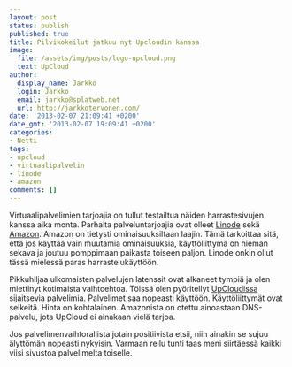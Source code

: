 ```yaml
---
layout: post
status: publish
published: true
title: Pilvikokeilut jatkuu nyt Upcloudin kanssa
image:
  file: /assets/img/posts/logo-upcloud.png
  text: UpCloud
author:
  display_name: Jarkko
  login: Jarkko
  email: jarkko@splatweb.net
  url: http://jarkkotervonen.com/
date: '2013-02-07 21:09:41 +0200'
date_gmt: '2013-02-07 19:09:41 +0200'
categories:
- Netti
tags:
- upcloud
- virtuaalipalvelin
- linode
- amazon
comments: []
---
```

Virtuaalipalvelimien tarjoajia on tullut testailtua näiden harrastesivujen kanssa aika monta. Parhaita palveluntarjoajia ovat olleet [Linode](http://www.linode.com/) sekä [Amazon](http://aws.amazon.com/). Amazon on tietysti ominaisuuksiltaan laajin. Tämä tarkoittaa sitä, että jos käyttää vain muutamia ominaisuuksia, käyttöliittymä on hieman sekava ja joutuu pomppimaan paikasta toiseen paljon. Linode onkin ollut tässä mielessä paras harrastelukäyttöön.

Pikkuhiljaa ulkomaisten palvelujen latenssit ovat alkaneet tympiä ja olen miettinyt kotimaista vaihtoehtoa. Töissä olen pyöritellyt [UpCloudissa](http://upcloud.com/) sijaitsevia palvelimia. Palvelimet saa nopeasti käyttöön. Käyttöliittymät ovat selkeitä. Hinta on kohtalainen. Amazonista on otettu ainoastaan DNS-palvelu, jota UpCloud ei ainakaan vielä tarjoa.

Jos palvelimenvaihtorallista jotain positiivista etsii, niin ainakin se sujuu älyttömän nopeasti nykyisin. Varmaan reilu tunti taas meni siirtäessä kaikki viisi sivustoa palvelimelta toiselle.
